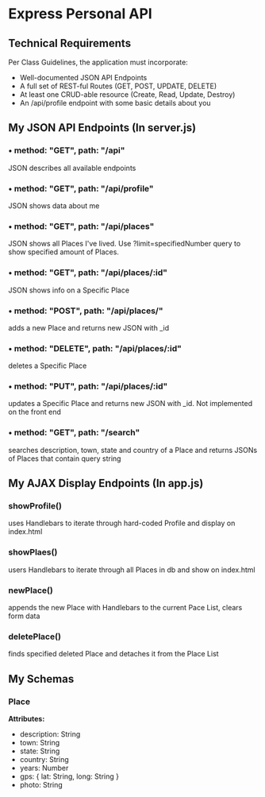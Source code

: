 <html>
<h1>Express Personal API</h1>

<h2>Technical Requirements</h2>

<p>Per Class Guidelines, the application must incorporate:
<ul>
<li>Well-documented JSON API Endpoints</li>
<li>A full set of REST-ful Routes (GET, POST, UPDATE, DELETE)</li>
<li>At least one CRUD-able resource (Create, Read, Update, Destroy)</li>
<li>An /api/profile endpoint with some basic details about you</li>
</ul>
</p>

<h2>My JSON API Endpoints (In server.js)</h2>

<h3>&#8226; method: "GET", path: "/api"</h3>
JSON describes all available endpoints
<h3>&#8226; method: "GET", path: "/api/profile"</h3>
JSON shows data about me 
<h3>&#8226; method: "GET", path: "/api/places"</h3>
JSON shows all Places I've lived. Use ?limit=specifiedNumber query to show specified amount of Places.
<h3>&#8226; method: "GET", path: "/api/places/:id"</h3>
JSON shows info on a Specific Place
<h3>&#8226; method: "POST", path: "/api/places/"</h3>
adds a new Place and returns new JSON with _id
<h3>&#8226; method: "DELETE", path: "/api/places/:id"</h3>
deletes a Specific Place
<h3>&#8226; method: "PUT", path: "/api/places/:id"</h3>
updates a Specific Place and returns new JSON with _id. Not implemented on the front end
<h3>&#8226; method: "GET", path: "/search"</h3>
searches description, town, state and country of a Place and returns JSONs of Places that contain query string


<h2>My AJAX Display Endpoints (In app.js)</h2>

<h3>showProfile()</h3>
uses Handlebars to iterate through hard-coded Profile and display on index.html
<h3>showPlaes()</h3>
users Handlebars to iterate through all Places in db and show on index.html
<h3>newPlace()</h3>
appends the new Place with Handlebars to the current Pace List, clears form data
<h3>deletePlace()</h3>
finds specified deleted Place and detaches it from the Place List

<h2>My Schemas</h2>

<h3>Place</h3>
<p><strong>Attributes:</strong>
<ul>
<li>description: String</li>
<li>town: String</li>
<li>state: String</li>
<li>country: String</li>
<li>years: Number</li>
<li>gps: { lat: String, long: String }</li>
<li>photo: String</li>
</ul>
</p>